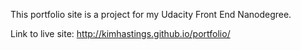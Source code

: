 This portfolio site is a project for my Udacity Front End Nanodegree.

Link to live site: http://kimhastings.github.io/portfolio/
